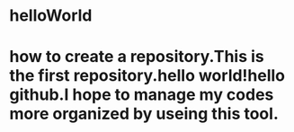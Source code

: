 # helloWorld
# how to create a repository.This is the first repository.hello world!hello github.I hope to manage my codes more organized by useing this tool.
